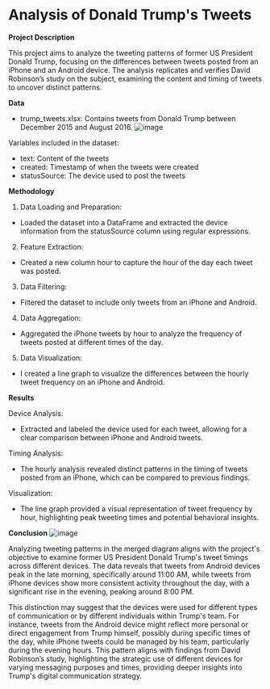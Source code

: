 # Analysis of Donald Trump's Tweets

**Project Description**

This project aims to analyze the tweeting patterns of former US President Donald Trump, focusing on the differences between tweets posted from an iPhone and an Android device. The analysis replicates and verifies David Robinson’s study on the subject, examining the content and timing of tweets to uncover distinct patterns.

**Data**
- trump_tweets.xlsx: Contains tweets from Donald Trump between December 2015 and August 2016.
![image](https://github.com/user-attachments/assets/00e81f66-a040-47c5-9283-69171733b843)


Variables included in the dataset:

- text: Content of the tweets
- created: Timestamp of when the tweets were created
- statusSource: The device used to post the tweets


**Methodology**

1. Data Loading and Preparation:
- Loaded the dataset into a DataFrame and extracted the device information from the statusSource column using regular expressions.
2. Feature Extraction:
- Created a new column hour to capture the hour of the day each tweet was posted.
3. Data Filtering:
- Filtered the dataset to include only tweets from an iPhone and Android.
4. Data Aggregation:
- Aggregated the iPhone tweets by hour to analyze the frequency of tweets posted at different times of the day.
5. Data Visualization:
- I created a line graph to visualize the differences between the hourly tweet frequency on an iPhone and Android.

**Results**

Device Analysis:
- Extracted and labeled the device used for each tweet, allowing for a clear comparison between iPhone and Android tweets.

Timing Analysis:
- The hourly analysis revealed distinct patterns in the timing of tweets posted from an iPhone, which can be compared to previous findings.

Visualization:
- The line graph provided a visual representation of tweet frequency by hour, highlighting peak tweeting times and potential behavioral insights.

**Conclusion**
![image](https://github.com/user-attachments/assets/2ef99846-5342-4f07-bc46-e0e0ad998a8e)


Analyzing tweeting patterns in the merged diagram aligns with the project's objective to examine former US President Donald Trump's tweet timings across different devices. The data reveals that tweets from Android devices peak in the late morning, specifically around 11:00 AM, while tweets from iPhone devices show more consistent activity throughout the day, with a significant rise in the evening, peaking around 8:00 PM.

This distinction may suggest that the devices were used for different types of communication or by different individuals within Trump's team. For instance, tweets from the Android device might reflect more personal or direct engagement from Trump himself, possibly during specific times of the day, while iPhone tweets could be managed by his team, particularly during the evening hours. This pattern aligns with findings from David Robinson’s study, highlighting the strategic use of different devices for varying messaging purposes and times, providing deeper insights into Trump's digital communication strategy.
